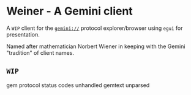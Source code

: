 # Weiner - A Gemini client

A `WIP` client for the [`gemini://`](https://geminiprotocol.net/) protocol  explorer/browser using `egui` for presentation.

Named after mathematician Norbert Wiener in keeping with the Gemini "tradition" of client names.

## `WIP`
gem protocol status codes unhandled
gemtext unparsed